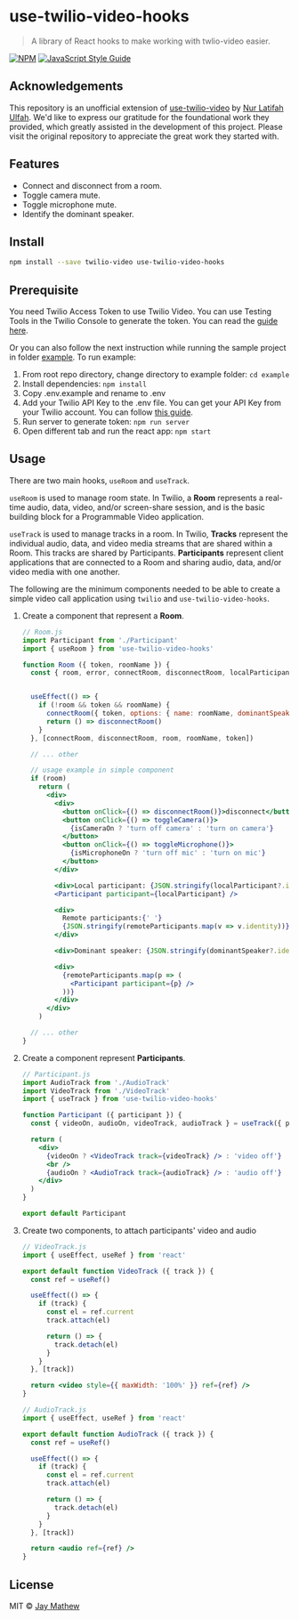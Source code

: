 # use-twilio-video-hooks

> A library of React hooks to make working with twlio-video easier.

[![NPM](https://img.shields.io/npm/v/use-twilio-video-hooks.svg)](https://www.npmjs.com/package/use-twilio-video-hooks) [![JavaScript Style Guide](https://img.shields.io/badge/code_style-standard-brightgreen.svg)](https://standardjs.com)

## Acknowledgements

This repository is an unofficial extension of [use-twilio-video](https://github.com/nlatifahulfah/use-twilio-video) by [Nur Latifah Ulfah](https://github.com/nlatifahulfah). We'd like to express our gratitude for the foundational work they provided, which greatly assisted in the development of this project. Please visit the original repository to appreciate the great work they started with.


## Features
- Connect and disconnect from a room.
- Toggle camera mute.
- Toggle microphone mute.
- Identify the dominant speaker.

## Install

```bash
npm install --save twilio-video use-twilio-video-hooks
```

## Prerequisite

You need Twilio Access Token to use Twilio Video. You can use Testing Tools in the Twilio Console to generate the token. You can read the [guide here](https://www.twilio.com/docs/video/javascript-v2-getting-started#3-generate-an-access-token).

Or you can also follow the next instruction while running the sample project in folder [example](https://github.com/nlatifahulfah/use-twilio-video/tree/master/example). To run example:

1. From root repo directory, change directory to example folder: `cd example`
2. Install dependencies: `npm install`
3. Copy .env.example and rename to .env
4. Add your Twilio API Key to the .env file. You can get your API Key from your Twilio account. You can follow [this guide](https://www.twilio.com/docs/video/javascript-v2-getting-started#2-get-an-api-key).
5. Run server to generate token: `npm run server`
6. Open different tab and run the react app: `npm start`

## Usage
There are two main hooks, `useRoom` and `useTrack`.

`useRoom` is used to manage room state. In Twilio, a **Room** represents a real-time audio, data, video, and/or screen-share session, and is the basic building block for a Programmable Video application.

`useTrack` is used to manage tracks in a room. In Twilio, **Tracks** represent the individual audio, data, and video media streams that are shared within a Room. This tracks are shared by Participants. **Participants** represent client applications that are connected to a Room and sharing audio, data, and/or video media with one another.

The following are the minimum components needed to be able to create a simple video call application using `twilio` and `use-twilio-video-hooks`.

1. Create a component that represent a **Room**.
    ```jsx
    // Room.js
    import Participant from './Participant'
    import { useRoom } from 'use-twilio-video-hooks'

    function Room ({ token, roomName }) {
      const { room, error, connectRoom, disconnectRoom, localParticipant, remoteParticipants, dominantSpeaker, isCameraOn, toggleCamera, isMicrophoneOn, toggleMicrophone } = useRoom()


      useEffect(() => {
        if (!room && token && roomName) {
          connectRoom({ token, options: { name: roomName, dominantSpeaker: true } })
          return () => disconnectRoom()
        }
      }, [connectRoom, disconnectRoom, room, roomName, token])

      // ... other

      // usage example in simple component
      if (room)
        return (
          <div>
            <div>
              <button onClick={() => disconnectRoom()}>disconnect</button>
              <button onClick={() => toggleCamera()}>
                {isCameraOn ? 'turn off camera' : 'turn on camera'}
              </button>
              <button onClick={() => toggleMicrophone()}>
                {isMicrophoneOn ? 'turn off mic' : 'turn on mic'}
              </button>
            </div>

            <div>Local participant: {JSON.stringify(localParticipant?.identity)}</div>
            <Participant participant={localParticipant} />

            <div>
              Remote participants:{' '}
              {JSON.stringify(remoteParticipants.map(v => v.identity))}
            </div>

            <div>Dominant speaker: {JSON.stringify(dominantSpeaker?.identity)}</div>

            <div>
              {remoteParticipants.map(p => (
                <Participant participant={p} />
              ))}
            </div>
          </div>
        )

      // ... other
    }
    ```

2. Create a component represent **Participants**.

    ```jsx
    // Participant.js
    import AudioTrack from './AudioTrack'
    import VideoTrack from './VideoTrack'
    import { useTrack } from 'use-twilio-video-hooks'

    function Participant ({ participant }) {
      const { videoOn, audioOn, videoTrack, audioTrack } = useTrack({ participant })

      return (
        <div>
          {videoOn ? <VideoTrack track={videoTrack} /> : 'video off'}
          <br />
          {audioOn ? <AudioTrack track={audioTrack} /> : 'audio off'}
        </div>
      )
    }

    export default Participant
    ```

3. Create two components, to attach participants' video and audio
    ```jsx
    // VideoTrack.js
    import { useEffect, useRef } from 'react'

    export default function VideoTrack ({ track }) {
      const ref = useRef()

      useEffect(() => {
        if (track) {
          const el = ref.current
          track.attach(el)

          return () => {
            track.detach(el)
          }
        }
      }, [track])

      return <video style={{ maxWidth: '100%' }} ref={ref} />
    }

    ```
    ```jsx
    // AudioTrack.js
    import { useEffect, useRef } from 'react'

    export default function AudioTrack ({ track }) {
      const ref = useRef()

      useEffect(() => {
        if (track) {
          const el = ref.current
          track.attach(el)

          return () => {
            track.detach(el)
          }
        }
      }, [track])

      return <audio ref={ref} />
    }
    ```

## License

MIT © [Jay Mathew](https://github.com/jaymathew)
